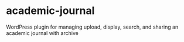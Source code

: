 # academic-journal
WordPress plugin for managing upload, display, search, and sharing an academic journal with archive
